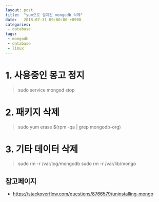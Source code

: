 ```yaml
---
layout: post
title:  "yum으로 설치된 mongodb 삭제"
date:   2018-07-31 09:00:00 +0900
categories:
 - database
tags: 
 - mongodb   
 - database
 - linux
---
```

# 1. 사용중인 몽고 정지

> sudo service mongod stop

# 2. 패키지 삭제

> sudo yum erase $(rpm -qa | grep mongodb-org)

# 3. 기타 데이터 삭제

> sudo rm -r /var/log/mongodb
> sudo rm -r /var/lib/mongo

## 참고페이지
- https://stackoverflow.com/questions/8766579/uninstalling-mongo
